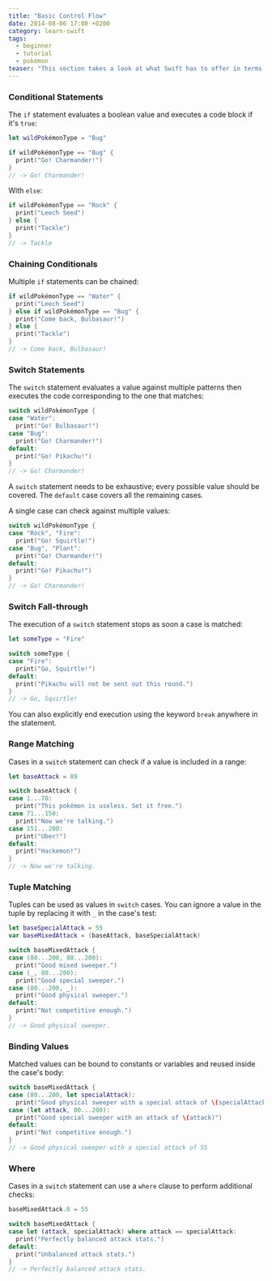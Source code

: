 ```yaml
---
title: "Basic Control Flow"
date: 2014-08-06 17:00 +0200
category: learn-swift
tags:
  - beginner
  - tutorial
  - pokémon
teaser: "This section takes a look at what Swift has to offer in terms of control flow, an essential part of every programming language. In this first part we will look at 'if' and 'switch' statements."
---
```


### Conditional Statements

The `if` statement evaluates a boolean value and executes a code block if it's `true`:

~~~swift
let wildPokémonType = "Bug"

if wildPokémonType == "Bug" {
  print("Go! Charmander!")
}
// -> Go! Charmander!
~~~

With `else`:

~~~swift
if wildPokémonType == "Rock" {
  print("Leech Seed")
} else {
  print("Tackle")
}
// -> Tackle
~~~

### Chaining Conditionals

Multiple `if` statements can be chained:

~~~swift
if wildPokémonType == "Water" {
  print("Leech Seed")
} else if wildPokémonType == "Bug" {
  print("Come back, Bulbasaur!")
} else {
  print("Tackle")
}
// -> Come back, Bulbasaur!
~~~

### Switch Statements

The `switch` statement evaluates a value against multiple patterns then executes the code corresponding to the one that matches:

~~~swift
switch wildPokémonType {
case "Water":
  print("Go! Bulbasaur!")
case "Bug":
  print("Go! Charmander!")
default:
  print("Go! Pikachu!")
}
// -> Go! Charmander!
~~~

A `switch` statement needs to be exhaustive; every possible value should be covered. The `default` case covers all the remaining cases.

A single case can check against multiple values:

~~~swift
switch wildPokémonType {
case "Rock", "Fire":
  print("Go! Squirtle!")
case "Bug", "Plant":
  print("Go! Charmander!")
default:
  print("Go! Pikachu!")
}
// -> Go! Charmander!
~~~

### Switch Fall-through

The execution of a `switch` statement stops as soon a case is matched:

~~~swift
let someType = "Fire"

switch someType {
case "Fire":
  print("Go, Squirtle!")
default:
  print("Pikachu will not be sent out this round.")
}
// -> Go, Squirtle!
~~~

You can also explicitly end execution using the keyword `break` anywhere in the statement.

### Range Matching

Cases in a `switch` statement can check if a value is included in a range:

~~~swift
let baseAttack = 89

switch baseAttack {
case 1...70:
  print("This pokémon is useless. Set it free.")
case 71...150:
  print("Now we're talking.")
case 151...200:
  print("Uber!")
default:
  print("Hackemon!")
}
// -> Now we're talking.
~~~

### Tuple Matching

Tuples can be used as values in `switch` cases. You can ignore a value in the tuple by replacing it with `_` in the case's test:

~~~swift
let baseSpecialAttack = 55
var baseMixedAttack = (baseAttack, baseSpecialAttack)

switch baseMixedAttack {
case (80...200, 80...200):
  print("Good mixed sweeper.")
case (_, 80...200):
  print("Good special sweeper.")
case (80...200, _):
  print("Good physical sweeper.")
default:
  print("Not competitive enough.")
}
// -> Good physical sweeper.
~~~

### Binding Values

Matched values can be bound to constants or variables and reused inside the case's body:

~~~swift
switch baseMixedAttack {
case (80...200, let specialAttack):
  print("Good physical sweeper with a special attack of \(specialAttack)")
case (let attack, 80...200):
  print("Good special sweeper with an attack of \(attack)")
default:
  print("Not competitive enough.")
}
// -> Good physical sweeper with a special attack of 55
~~~

### Where

Cases in a `switch` statement can use a `where` clause to perform additional checks:

~~~swift
baseMixedAttack.0 = 55

switch baseMixedAttack {
case let (attack, specialAttack) where attack == specialAttack:
  print("Perfectly balanced attack stats.")
default:
  print("Unbalanced attack stats.")
}
// -> Perfectly balanced attack stats.
~~~
